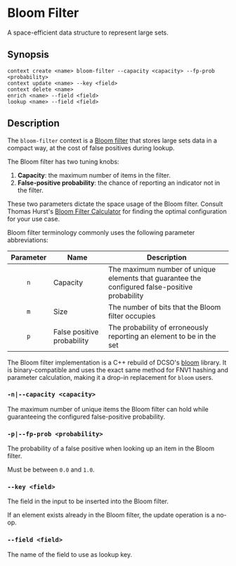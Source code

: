 # Bloom Filter

A space-efficient data structure to represent large sets.

## Synopsis

```
context create <name> bloom-filter --capacity <capacity> --fp-prob <probability>
context update <name> --key <field>
context delete <name>
enrich <name> --field <field>
lookup <name> --field <field>
```

## Description

The `bloom-filter` context is a [Bloom
filter](https://en.wikipedia.org/wiki/Bloom_filter) that stores large sets data
in a compact way, at the cost of false positives during lookup.

The Bloom filter has two tuning knobs:

1. **Capacity**: the maximum number of items in the filter.
2. **False-positive probability**: the chance of reporting an indicator not in
   the filter.

These two parameters dictate the space usage of the Bloom filter. Consult Thomas
Hurst's [Bloom Filter Calculator](https://hur.st/bloomfilter/) for finding the
optimal configuration for your use case.

Bloom filter terminology commonly uses the following parameter abbreviations:

| Parameter | Name | Description
|:---------:|------|--------------
| `n` | Capacity | The maximum number of unique elements that guarantee the configured false-positive probability
| `m` | Size | The number of bits that the Bloom filter occupies
| `p` | False positive probability | The probability of erroneously reporting an element to be in the set

The Bloom filter implementation is a C++ rebuild of DCSO's
[bloom](https://github.com/DCSO/bloom) library. It is binary-compatible and uses
the exact same method for FNV1 hashing and parameter calculation, making it a
drop-in replacement for `bloom` users.

### `-n|--capacity <capacity>`

The maximum number of unique items the Bloom filter can hold while guaranteeing
the configured false-positive probability.

### `-p|--fp-prob <probability>`

The probability of a false positive when looking up an item in the Bloom filter.

Must be between `0.0` and `1.0`.

### `--key <field>`

The field in the input to be inserted into the Bloom filter.

If an element exists already in the Bloom filter, the update operation is a
no-op.

### `--field <field>`

The name of the field to use as lookup key.
